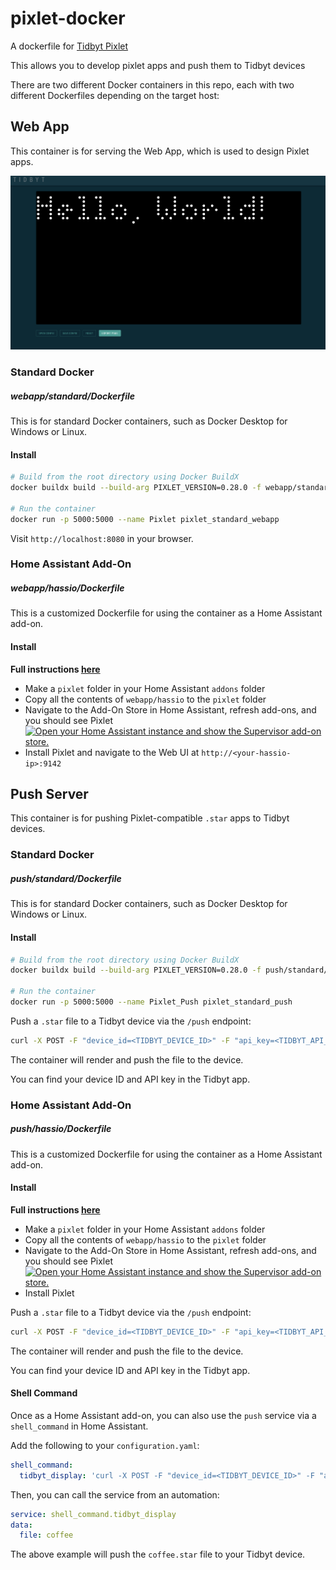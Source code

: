 # pixlet-docker

A dockerfile for [Tidbyt Pixlet](https://github.com/tidbyt/pixlet)

This allows you to develop pixlet apps and push them to Tidbyt devices

There are two different Docker containers in this repo, each with two different Dockerfiles depending on the target
host:

## Web App

This container is for serving the Web App, which is used to design Pixlet apps.

![img/webapp.png](img/webapp.png)

### Standard Docker

##### webapp/standard/Dockerfile

This is for standard Docker containers, such as Docker Desktop for Windows or Linux.

#### Install

``` bash
# Build from the root directory using Docker BuildX
docker buildx build --build-arg PIXLET_VERSION=0.28.0 -f webapp/standard/Dockerfile -t pixlet_standard_webapp .

# Run the container
docker run -p 5000:5000 --name Pixlet pixlet_standard_webapp
```

Visit `http://localhost:8080` in your browser.

### Home Assistant Add-On

##### webapp/hassio/Dockerfile

This is a customized Dockerfile for using the container as a Home Assistant add-on.

#### Install

**Full instructions [here](https://developers.home-assistant.io/docs/add-ons/tutorial/)**

- Make a `pixlet` folder in your Home Assistant `addons` folder
- Copy all the contents of `webapp/hassio` to the `pixlet` folder
- Navigate to the Add-On Store in Home Assistant, refresh add-ons, and you should see Pixlet
  [![Open your Home Assistant instance and show the Supervisor add-on store.](https://my.home-assistant.io/badges/supervisor_store.svg)](https://my.home-assistant.io/redirect/supervisor_store/)
- Install Pixlet and navigate to the Web UI at `http://<your-hassio-ip>:9142`

## Push Server

This container is for pushing Pixlet-compatible `.star` apps to Tidbyt devices.

### Standard Docker

##### push/standard/Dockerfile

This is for standard Docker containers, such as Docker Desktop for Windows or Linux.

#### Install

``` bash
# Build from the root directory using Docker BuildX
docker buildx build --build-arg PIXLET_VERSION=0.28.0 -f push/standard/Dockerfile -t pixlet_standard_push .

# Run the container
docker run -p 5000:5000 --name Pixlet_Push pixlet_standard_push
```

Push a `.star` file to a Tidbyt device via the `/push` endpoint:

``` bash
curl -X POST -F "device_id=<TIDBYT_DEVICE_ID>" -F "api_key=<TIDBYT_API_KEY>" -F "file=@/path/to/your/file.star" http://localhost:5000/push
```

The container will render and push the file to the device.

You can find your device ID and API key in the Tidbyt app.

### Home Assistant Add-On

##### push/hassio/Dockerfile

This is a customized Dockerfile for using the container as a Home Assistant add-on.

#### Install

**Full instructions [here](https://developers.home-assistant.io/docs/add-ons/tutorial/)**

- Make a `pixlet` folder in your Home Assistant `addons` folder
- Copy all the contents of `webapp/hassio` to the `pixlet` folder
- Navigate to the Add-On Store in Home Assistant, refresh add-ons, and you should see Pixlet
  [![Open your Home Assistant instance and show the Supervisor add-on store.](https://my.home-assistant.io/badges/supervisor_store.svg)](https://my.home-assistant.io/redirect/supervisor_store/)
- Install Pixlet

Push a `.star` file to a Tidbyt device via the `/push` endpoint:

``` bash
curl -X POST -F "device_id=<TIDBYT_DEVICE_ID>" -F "api_key=<TIDBYT_API_KEY>" -F "file=@/path/to/your/file.star" http://<your-hassio-ip>:5000/push
```

The container will render and push the file to the device.

You can find your device ID and API key in the Tidbyt app.

#### Shell Command

Once as a Home Assistant add-on, you can also use the `push` service via a `shell_command` in Home Assistant.

Add the following to your `configuration.yaml`:

``` yaml
shell_command:
  tidbyt_display: 'curl -X POST -F "device_id=<TIDBYT_DEVICE_ID>" -F "api_key=<TIDBYT_API_KEY>" -F "file=@/config/pixlet_files/{{ file }}.star" http://localhost:5300/push
```

Then, you can call the service from an automation:

``` yaml
service: shell_command.tidbyt_display
data: 
  file: coffee
```

The above example will push the `coffee.star` file to your Tidbyt device.
